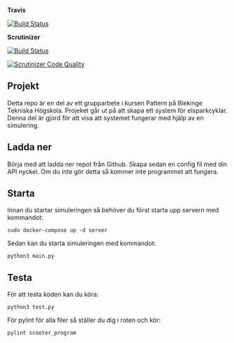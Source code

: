 __Travis__

[![Build Status](https://app.travis-ci.com/jjohannaPersson/scooter_program.svg?branch=master)](https://app.travis-ci.com/jjohannaPersson/scooter_program)

__Scrutinizer__

[![Build Status](https://scrutinizer-ci.com/g/jjohannaPersson/scooter_program/badges/build.png?b=master)](https://scrutinizer-ci.com/g/jjohannaPersson/scooter_program/build-status/master)

[![Scrutinizer Code Quality](https://scrutinizer-ci.com/g/jjohannaPersson/scooter_program/badges/quality-score.png?b=master)](https://scrutinizer-ci.com/g/jjohannaPersson/scooter_program/?branch=master)

## Projekt

Detta repo är en del av ett grupparbete i kursen Pattern på Blekinge Tekniska Högskola. Projeket går ut på att skapa ett system för elsparkcyklar. Denna del är gjord för att visa att systemet fungerar med hjälp av en simulering.

## Ladda ner

Börja med att ladda ner repot från Github. Skapa sedan en config fil med din API nyckel. Om du inte gör detta så kommer inte programmet att fungera.

## Starta

Innan du startar simuleringen så behöver du först starta upp servern med kommandot:
```
sudo docker-compose up -d server
```
Sedan kan du starta simuleringen med kommandot:
```
python3 main.py
```

## Testa
För att testa koden kan du köra:
```
python3 test.py
```
För pylint för alla filer så ställer du dig i roten och kör:
```
pylint scooter_program
```
